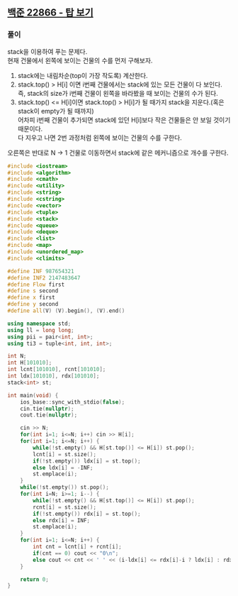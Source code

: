 ## [백준 22866 - 탑 보기](https://www.acmicpc.net/problem/22866)

### 풀이
stack을 이용하여 푸는 문제다.  
현재 건물에서 왼쪽에 보이는 건물의 수를 먼저 구해보자.  

1. stack에는 내림차순(top이 가장 작도록) 계산한다.
2. stack.top() > H[i] 이면 i번째 건물에서는 stack에 있는 모든 건물이 다 보인다.  
   즉, stack의 size가 i번째 건물이 왼쪽을 바라봤을 때 보이는 건물의 수가 된다.
3. stack.top() <= H[i]이면 stack.top() > H[i]가 될 때가지 stack을 지운다.(혹은 stack이 empty가 될 때까지)  
   어차피 i번째 건물이 추가되면 stack에 있던 H[i]보다 작은 건물들은 안 보일 것이기 때문이다.  
   다 지우고 나면 2번 과정처럼 왼쪽에 보이는 건물의 수를 구한다.

오른쪽은 반대로 N -> 1 건물로 이동하면서 stack에 같은 메커니즘으로 개수를 구한다.

```c++
#include <iostream>
#include <algorithm>
#include <cmath>
#include <utility>
#include <string>
#include <cstring>
#include <vector>
#include <tuple>
#include <stack>
#include <queue>
#include <deque>
#include <list>
#include <map>
#include <unordered_map>
#include <climits>

#define INF 987654321
#define INF2 2147483647
#define Flow first
#define s second
#define x first
#define y second
#define all(V) (V).begin(), (V).end()

using namespace std;
using ll = long long;
using pii = pair<int, int>;
using ti3 = tuple<int, int, int>;

int N;
int H[101010];
int lcnt[101010], rcnt[101010];
int ldx[101010], rdx[101010];
stack<int> st;

int main(void) {
    ios_base::sync_with_stdio(false);
    cin.tie(nullptr);
    cout.tie(nullptr);

    cin >> N;
    for(int i=1; i<=N; i++) cin >> H[i];
    for(int i=1; i<=N; i++) {
        while(!st.empty() && H[st.top()] <= H[i]) st.pop();
        lcnt[i] = st.size();
        if(!st.empty()) ldx[i] = st.top();
        else ldx[i] = -INF;
        st.emplace(i);
    }
    while(!st.empty()) st.pop();
    for(int i=N; i>=1; i--) {
        while(!st.empty() && H[st.top()] <= H[i]) st.pop();
        rcnt[i] = st.size();
        if(!st.empty()) rdx[i] = st.top();
        else rdx[i] = INF;
        st.emplace(i);
    }
    for(int i=1; i<=N; i++) {
        int cnt = lcnt[i] + rcnt[i];
        if(cnt == 0) cout << "0\n";
        else cout << cnt << ' ' << (i-ldx[i] <= rdx[i]-i ? ldx[i] : rdx[i]) << '\n';
    }

    return 0;
}
```